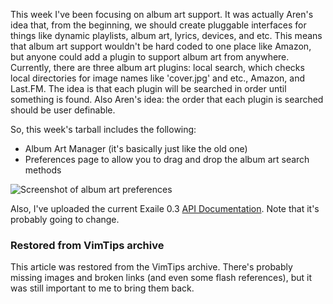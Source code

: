<!-- :metadata:

title: Exaile 0.3 Roundup for October 29, 2008
tags: Exaile
published: 2008-10-29T18:28:29-0700
summary:

This week I've been focusing on album art support.  It was actually Aren's idea
that, from the beginning, we should create pluggable interfaces for things like
dynamic playlists, album art, lyrics, devices, and etc.  This means that album
art support wouldn't be hard coded to one place like Amazon, but anyone could
add a plugin to support album art from anywhere.  Currently, there are three
album art plugins:  local search, which checks local directories for image
names like 'cover.jpg' and etc., Amazon, and Last.FM.  The idea is that each
plugin will be searched in order until something is found.  Also Aren's idea:
the order that each plugin is searched should be user definable...

-->

<p>This week I've been focusing on album art support.  It was actually Aren's
idea that, from the beginning, we should create pluggable interfaces for things
like dynamic playlists, album art, lyrics, devices, and etc.  This means that
album art support wouldn't be hard coded to one place like Amazon, but anyone
could add a plugin to support album art from anywhere.  Currently, there are
three album art plugins:  local search, which checks local directories for
image names like 'cover.jpg' and etc., Amazon, and Last.FM.  The idea is that
each plugin will be searched in order until something is found.  Also Aren's
idea: the order that each plugin is searched should be user definable.</p>

<p>So, this week's tarball includes the following:</p>
 <p>
 <ul>
 <li>Album
Art Manager (it's basically just like the old one)</li>
 <li>Preferences page
to allow you to drag and drop the album art search methods</li>
 </ul>
</p>
 <p><img src='/media/images/screenie.jpg'
alt='Screenshot of album art preferences' border='0' /></p>
 <p>
 Also, I've
uploaded the current Exaile 0.3 <a href='http://www.exaile.org/doc'>API
Documentation</a>.  Note that it's probably going to change.
 </p>

<div class="restored-from-archive">
  <h3>Restored from VimTips archive</h3>
  <p>
  This article was restored from the VimTips archive. There's probably
  missing images and broken links (and even some flash references), but it
  was still important to me to bring them back.
  </p>
</div>
